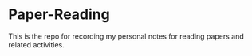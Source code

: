 # Paper-Reading
This is the repo for recording my personal notes for reading papers and related activities.
